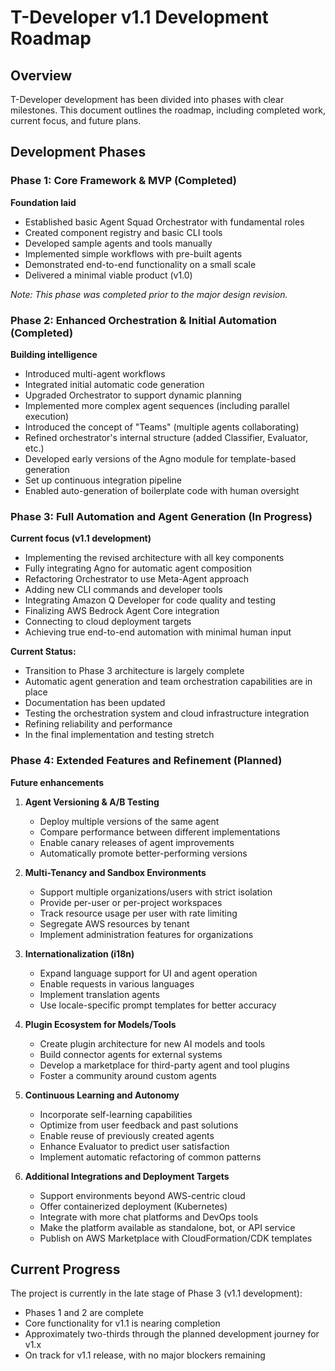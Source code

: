 # T-Developer v1.1 Development Roadmap

## Overview

T-Developer development has been divided into phases with clear milestones. This document outlines the roadmap, including completed work, current focus, and future plans.

## Development Phases

### Phase 1: Core Framework & MVP (Completed)

**Foundation laid**

- Established basic Agent Squad Orchestrator with fundamental roles
- Created component registry and basic CLI tools
- Developed sample agents and tools manually
- Implemented simple workflows with pre-built agents
- Demonstrated end-to-end functionality on a small scale
- Delivered a minimal viable product (v1.0)

*Note: This phase was completed prior to the major design revision.*

### Phase 2: Enhanced Orchestration & Initial Automation (Completed)

**Building intelligence**

- Introduced multi-agent workflows
- Integrated initial automatic code generation
- Upgraded Orchestrator to support dynamic planning
- Implemented more complex agent sequences (including parallel execution)
- Introduced the concept of "Teams" (multiple agents collaborating)
- Refined orchestrator's internal structure (added Classifier, Evaluator, etc.)
- Developed early versions of the Agno module for template-based generation
- Set up continuous integration pipeline
- Enabled auto-generation of boilerplate code with human oversight

### Phase 3: Full Automation and Agent Generation (In Progress)

**Current focus (v1.1 development)**

- Implementing the revised architecture with all key components
- Fully integrating Agno for automatic agent composition
- Refactoring Orchestrator to use Meta-Agent approach
- Adding new CLI commands and developer tools
- Integrating Amazon Q Developer for code quality and testing
- Finalizing AWS Bedrock Agent Core integration
- Connecting to cloud deployment targets
- Achieving true end-to-end automation with minimal human input

**Current Status:**
- Transition to Phase 3 architecture is largely complete
- Automatic agent generation and team orchestration capabilities are in place
- Documentation has been updated
- Testing the orchestration system and cloud infrastructure integration
- Refining reliability and performance
- In the final implementation and testing stretch

### Phase 4: Extended Features and Refinement (Planned)

**Future enhancements**

1. **Agent Versioning & A/B Testing**
   - Deploy multiple versions of the same agent
   - Compare performance between different implementations
   - Enable canary releases of agent improvements
   - Automatically promote better-performing versions

2. **Multi-Tenancy and Sandbox Environments**
   - Support multiple organizations/users with strict isolation
   - Provide per-user or per-project workspaces
   - Track resource usage per user with rate limiting
   - Segregate AWS resources by tenant
   - Implement administration features for organizations

3. **Internationalization (i18n)**
   - Expand language support for UI and agent operation
   - Enable requests in various languages
   - Implement translation agents
   - Use locale-specific prompt templates for better accuracy

4. **Plugin Ecosystem for Models/Tools**
   - Create plugin architecture for new AI models and tools
   - Build connector agents for external systems
   - Develop a marketplace for third-party agent and tool plugins
   - Foster a community around custom agents

5. **Continuous Learning and Autonomy**
   - Incorporate self-learning capabilities
   - Optimize from user feedback and past solutions
   - Enable reuse of previously created agents
   - Enhance Evaluator to predict user satisfaction
   - Implement automatic refactoring of common patterns

6. **Additional Integrations and Deployment Targets**
   - Support environments beyond AWS-centric cloud
   - Offer containerized deployment (Kubernetes)
   - Integrate with more chat platforms and DevOps tools
   - Make the platform available as standalone, bot, or API service
   - Publish on AWS Marketplace with CloudFormation/CDK templates

## Current Progress

The project is currently in the late stage of Phase 3 (v1.1 development):
- Phases 1 and 2 are complete
- Core functionality for v1.1 is nearing completion
- Approximately two-thirds through the planned development journey for v1.x
- On track for v1.1 release, with no major blockers remaining